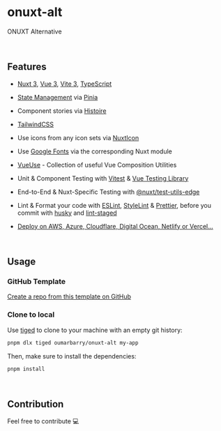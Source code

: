 # onuxt-alt

ONUXT Alternative

<br>

## Features

- [Nuxt 3](https://v3.nuxtjs.org), [Vue 3](https://vuejs.org), [Vite 3](https://vitejs.dev), [TypeScript](https://www.typescriptlang.org)

- [State Management](./src/stores) via [ Pinia](https://pinia.esm.dev/)

- Component stories via [Histoire](https://histoire.dev)

- [TailwindCSS](https://tailwindcss.nuxtjs.org)

- Use icons from any icon sets via [NuxtIcon](https://github.com/nuxt-modules/icon)

- Use [Google Fonts](https://google-fonts.nuxtjs.org) via the corresponding Nuxt module

- [VueUse](https://github.com/antfu/vueuse) - Collection of useful Vue Composition Utilities

- Unit & Component Testing with [Vitest](https://github.com/vitest-dev/vitest) & [Vue Testing Library](https://testing-library.com/docs/vue-testing-library/intro)

- End-to-End & Nuxt-Specific Testing with [@nuxt/test-utils-edge](https://v3.nuxtjs.org/guide/going-further/testing)

- Lint & Format your code with [ESLint](https://eslint.org), [StyleLint](https://stylelint.io) & [Prettier](https://prettier.io), before you commit with [husky](https://github.com/typicode/husky) and [lint-staged](https://github.com/okonet/lint-staged)

- [Deploy on AWS, Azure, Cloudflare, Digital Ocean, Netlify or Vercel...](https://v3.nuxtjs.org/guide/deploy/presets/)

<br>

## Usage

### GitHub Template

[Create a repo from this template on GitHub](https://github.com/oumarbarry/onuxt-alt/generate)

### Clone to local

Use [tiged](https://github.com/tiged/tiged) to clone to your machine with an empty git history:

```bash
pnpm dlx tiged oumarbarry/onuxt-alt my-app

```

Then, make sure to install the dependencies:

```bash
pnpm install
```

<br>

## Contribution

Feel free to contribute 💻
